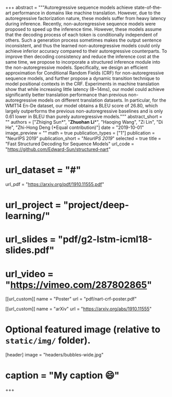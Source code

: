+++
abstract = """Autoregressive sequence models achieve state-of-the-art performance in domains like machine translation. However, due to the autoregressive factorization nature, these models suffer from heavy latency during inference. Recently, non-autoregressive sequence models were proposed to speed up the inference time. However, these models assume that the decoding process of each token is conditionally independent of others. Such a generation process sometimes makes the output sentence inconsistent, and thus the learned non-autoregressive models could only achieve inferior accuracy compared to their autoregressive counterparts. To improve then decoding consistency and reduce the inference cost at the same time, we propose to incorporate a structured inference module into the non-autoregressive models. Specifically, we design an efficient approximation for Conditional Random Fields (CRF) for non-autoregressive sequence models, and further propose a dynamic transition technique to model positional contexts in the CRF. Experiments in machine translation show that while increasing little latency (8~14ms), our model could achieve significantly better translation performance than previous non-autoregressive models on different translation datasets. In particular, for the WMT14 En-De dataset, our model obtains a BLEU score of 26.80, which largely outperforms the previous non-autoregressive baselines and is only 0.61 lower in BLEU than purely autoregressive models."""
abstract_short = ""
authors = ["Zhiqing Sun*", "**Zhuohan Li***", "Haoqing Wang", "Zi Lin", "Di He", "Zhi-Hong Deng (*Equal contribution)"]
date = "2019-10-01"
image_preview = ""
math = true
publication_types = ["1"]
publication = "NeurIPS 2019"
publication_short = "*NeurIPS 2019*"
selected = true
title = "Fast Structured Decoding for Sequence Models"
url_code = "https://github.com/Edward-Sun/structured-nart"
# url_dataset = "#"
url_pdf = "https://arxiv.org/pdf/1910.11555.pdf"
# url_project = "project/deep-learning/"
# url_slides = "pdf/g2-lstm-icml18-slides.pdf"
# url_video = "https://vimeo.com/287802865"

[[url_custom]]
name = "Poster"
url = "pdf/nart-crf-poster.pdf"

[[url_custom]]
name = "arXiv"
url = "https://arxiv.org/abs/1910.11555"

# Optional featured image (relative to `static/img/` folder).
[header]
image = "headers/bubbles-wide.jpg"
# caption = "My caption :smile:"

+++
